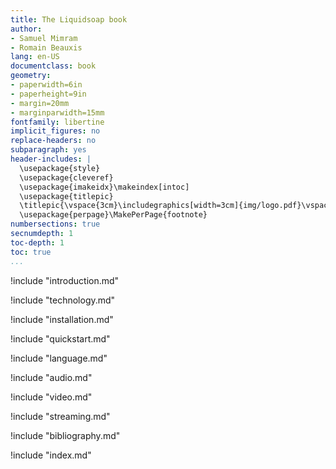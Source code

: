 ```yaml
---
title: The Liquidsoap book
author:
- Samuel Mimram
- Romain Beauxis
lang: en-US
documentclass: book
geometry:
- paperwidth=6in
- paperheight=9in
- margin=20mm
- marginparwidth=15mm
fontfamily: libertine
implicit_figures: no
replace-headers: no
subparagraph: yes
header-includes: |
  \usepackage{style}
  \usepackage{cleveref}
  \usepackage{imakeidx}\makeindex[intoc]
  \usepackage{titlepic}
  \titlepic{\vspace{3cm}\includegraphics[width=3cm]{img/logo.pdf}\vspace{-3cm}}
  \usepackage{perpage}\MakePerPage{footnote}
numbersections: true
secnumdepth: 1
toc-depth: 1
toc: true
...
```

!include "introduction.md"

!include "technology.md"

!include "installation.md"

!include "quickstart.md"

!include "language.md"

!include "audio.md"

!include "video.md"

!include "streaming.md"

<!-- !include "faq.md" -->

!include "bibliography.md"

!include "index.md"
